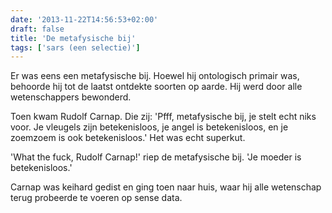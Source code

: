 ```yaml
---
date: '2013-11-22T14:56:53+02:00'
draft: false
title: 'De metafysische bij'
tags: ['sars (een selectie)']
---
```


Er was eens een metafysische bij. Hoewel hij ontologisch primair was, behoorde hij tot de laatst ontdekte soorten op aarde. Hij werd door alle wetenschappers bewonderd.

Toen kwam Rudolf Carnap. Die zij: 'Pfff, metafysische bij, je stelt echt niks voor. Je vleugels zijn betekenisloos, je angel is betekenisloos, en je zoemzoem is ook betekenisloos.' Het was echt superkut.

'What the fuck, Rudolf Carnap!' riep de metafysische bij. 'Je moeder is betekenisloos.'

Carnap was keihard gedist en ging toen naar huis, waar hij alle wetenschap terug probeerde te voeren op sense data.